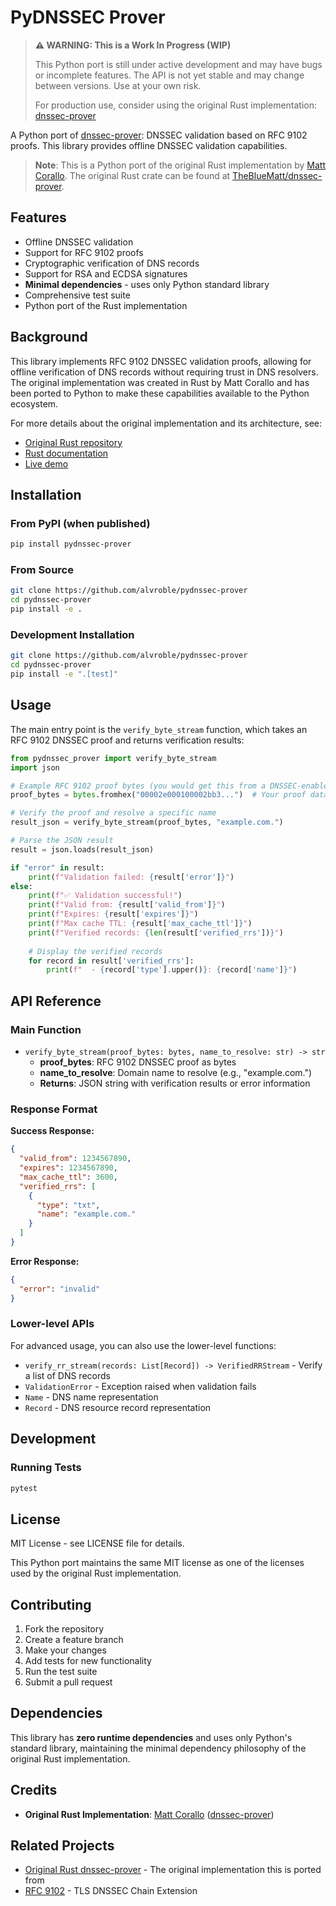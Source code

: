 # PyDNSSEC Prover

> **⚠️ WARNING: This is a Work In Progress (WIP)**
> 
> This Python port is still under active development and may have bugs or incomplete features. 
> The API is not yet stable and may change between versions. Use at your own risk.
> 
> For production use, consider using the original Rust implementation: [dnssec-prover](https://github.com/TheBlueMatt/dnssec-prover)

A Python port of [dnssec-prover](https://github.com/TheBlueMatt/dnssec-prover): DNSSEC validation based on RFC 9102 proofs. This library provides offline DNSSEC validation capabilities.

> **Note**: This is a Python port of the original Rust implementation by [Matt Corallo](https://github.com/TheBlueMatt). The original Rust crate can be found at [TheBlueMatt/dnssec-prover](https://github.com/TheBlueMatt/dnssec-prover).

## Features

- Offline DNSSEC validation
- Support for RFC 9102 proofs
- Cryptographic verification of DNS records
- Support for RSA and ECDSA signatures
- **Minimal dependencies** - uses only Python standard library
- Comprehensive test suite
- Python port of the Rust implementation

## Background

This library implements RFC 9102 DNSSEC validation proofs, allowing for offline verification of DNS records without requiring trust in DNS resolvers. The original implementation was created in Rust by Matt Corallo and has been ported to Python to make these capabilities available to the Python ecosystem.

For more details about the original implementation and its architecture, see:
- [Original Rust repository](https://github.com/TheBlueMatt/dnssec-prover)
- [Rust documentation](https://docs.rs/dnssec-prover)
- [Live demo](https://http-dns-prover.as397444.net/)

## Installation

### From PyPI (when published)

```bash
pip install pydnssec-prover
```

### From Source

```bash
git clone https://github.com/alvroble/pydnssec-prover
cd pydnssec-prover
pip install -e .
```

### Development Installation

```bash
git clone https://github.com/alvroble/pydnssec-prover
cd pydnssec-prover
pip install -e ".[test]"
```

## Usage

The main entry point is the `verify_byte_stream` function, which takes an RFC 9102 DNSSEC proof and returns verification results:

```python
from pydnssec_prover import verify_byte_stream
import json

# Example RFC 9102 proof bytes (you would get this from a DNSSEC-enabled resolver)
proof_bytes = bytes.fromhex("00002e000100002bb3...")  # Your proof data here

# Verify the proof and resolve a specific name
result_json = verify_byte_stream(proof_bytes, "example.com.")

# Parse the JSON result
result = json.loads(result_json)

if "error" in result:
    print(f"Validation failed: {result['error']}")
else:
    print(f"✅ Validation successful!")
    print(f"Valid from: {result['valid_from']}")
    print(f"Expires: {result['expires']}")
    print(f"Max cache TTL: {result['max_cache_ttl']}")
    print(f"Verified records: {len(result['verified_rrs'])}")
    
    # Display the verified records
    for record in result['verified_rrs']:
        print(f"  - {record['type'].upper()}: {record['name']}")
```

## API Reference

### Main Function

- `verify_byte_stream(proof_bytes: bytes, name_to_resolve: str) -> str`
  - **proof_bytes**: RFC 9102 DNSSEC proof as bytes
  - **name_to_resolve**: Domain name to resolve (e.g., "example.com.")
  - **Returns**: JSON string with verification results or error information

### Response Format

**Success Response:**
```json
{
  "valid_from": 1234567890,
  "expires": 1234567890,
  "max_cache_ttl": 3600,
  "verified_rrs": [
    {
      "type": "txt",
      "name": "example.com."
    }
  ]
}
```

**Error Response:**
```json
{
  "error": "invalid"
}
```

### Lower-level APIs

For advanced usage, you can also use the lower-level functions:

- `verify_rr_stream(records: List[Record]) -> VerifiedRRStream` - Verify a list of DNS records
- `ValidationError` - Exception raised when validation fails
- `Name` - DNS name representation
- `Record` - DNS resource record representation

## Development

### Running Tests

```bash
pytest
```

## License

MIT License - see LICENSE file for details.

This Python port maintains the same MIT license as one of the licenses used by the original Rust implementation.

## Contributing

1. Fork the repository
2. Create a feature branch
3. Make your changes
4. Add tests for new functionality
5. Run the test suite
6. Submit a pull request

## Dependencies

This library has **zero runtime dependencies** and uses only Python's standard library, maintaining the minimal dependency philosophy of the original Rust implementation.

## Credits

- **Original Rust Implementation**: [Matt Corallo](https://github.com/TheBlueMatt) ([dnssec-prover](https://github.com/TheBlueMatt/dnssec-prover))

## Related Projects

- [Original Rust dnssec-prover](https://github.com/TheBlueMatt/dnssec-prover) - The original implementation this is ported from
- [RFC 9102](https://tools.ietf.org/rfc/rfc9102.txt) - TLS DNSSEC Chain Extension 
